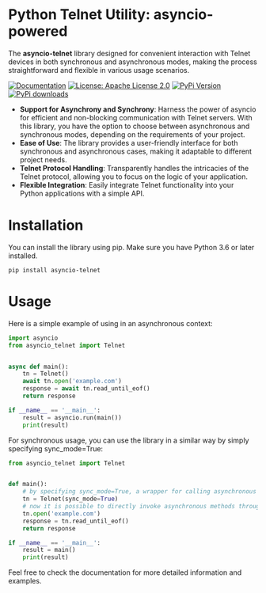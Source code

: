 # **Python Telnet Utility: asyncio-powered**

The **asyncio-telnet** library designed for convenient interaction with Telnet devices in both synchronous and asynchronous modes, making the process straightforward and flexible in various usage scenarios.

[![Documentation](https://img.shields.io/badge/documentation-yes-brightgreen.svg)](docs)
[![License: Apache License 2.0](https://img.shields.io/badge/License-Apache2-brightgreen.svg)](https://choosealicense.com/licenses/apache-2.0/)
[![PyPi Version](https://img.shields.io/pypi/v/asyncio-telnet.svg?style=flat-square&logo=asyncio-telnet&logoColor=white)](https://pypi.org/project/asyncio-telnet/)
[![PyPi downloads](https://static.pepy.tech/personalized-badge/asyncio-telnet?period=total&units=international_system&left_color=grey&right_color=orange&left_text=pip%20downloads)](https://pypi.org/project/asyncio-telnet/)

- **Support for Asynchrony and Synchrony**: Harness the power of asyncio for efficient and non-blocking communication with Telnet servers. With this library, you have the option to choose between asynchronous and synchronous modes, depending on the requirements of your project.
- **Ease of Use**: The library provides a user-friendly interface for both synchronous and asynchronous cases, making it adaptable to different project needs.
- **Telnet Protocol Handling**: Transparently handles the intricacies of the Telnet protocol, allowing you to focus on the logic of your application.
- **Flexible Integration**: Easily integrate Telnet functionality into your Python applications with a simple API.

# Installation

You can install the library using pip. Make sure you have Python 3.6 or later installed.

`pip install asyncio-telnet`

# Usage

Here is a simple example of using in an asynchronous context:

```python
import asyncio
from asyncio_telnet import Telnet


async def main():
    tn = Telnet()
    await tn.open('example.com')
    response = await tn.read_until_eof()
    return response

if __name__ == '__main__':
    result = asyncio.run(main())
    print(result)
```

For synchronous usage, you can use the library in a similar way by simply specifying sync_mode=True:

```python
from asyncio_telnet import Telnet


def main():
    # by specifying sync_mode=True, a wrapper for calling asynchronous methods synchronously is activated internally.
    tn = Telnet(sync_mode=True)
    # now it is possible to directly invoke asynchronous methods through the wrapper
    tn.open('example.com')
    response = tn.read_until_eof()
    return response

if __name__ == '__main__':
    result = main()
    print(result)
```

Feel free to check the documentation for more detailed information and examples.
